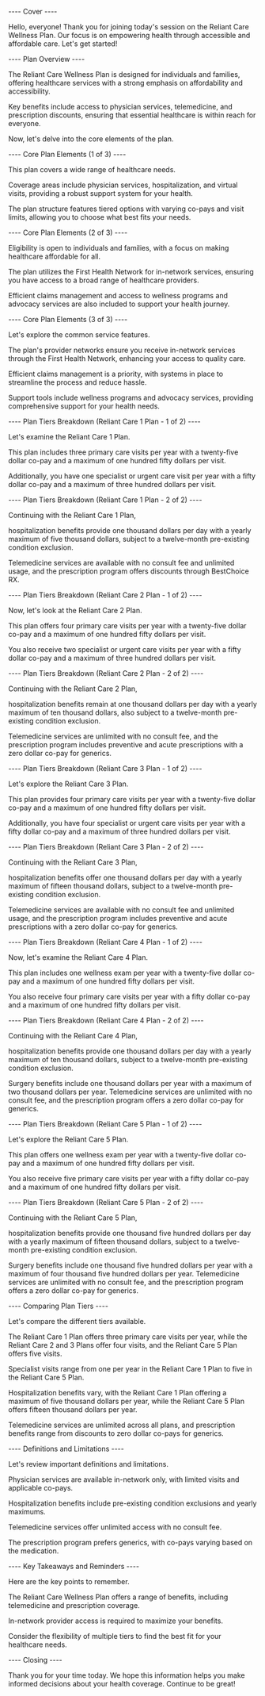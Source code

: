 ---- Cover ----

Hello, everyone! Thank you for joining today's session on the Reliant Care Wellness Plan. Our focus is on empowering health through accessible and affordable care. Let's get started!

---- Plan Overview ----

The Reliant Care Wellness Plan is designed for individuals and families, offering healthcare services with a strong emphasis on affordability and accessibility. 

Key benefits include access to physician services, telemedicine, and prescription discounts, ensuring that essential healthcare is within reach for everyone.

Now, let's delve into the core elements of the plan.

---- Core Plan Elements (1 of 3) ----

This plan covers a wide range of healthcare needs. 

Coverage areas include physician services, hospitalization, and virtual visits, providing a robust support system for your health.

The plan structure features tiered options with varying co-pays and visit limits, allowing you to choose what best fits your needs.

---- Core Plan Elements (2 of 3) ----

Eligibility is open to individuals and families, with a focus on making healthcare affordable for all. 

The plan utilizes the First Health Network for in-network services, ensuring you have access to a broad range of healthcare providers.

Efficient claims management and access to wellness programs and advocacy services are also included to support your health journey.

---- Core Plan Elements (3 of 3) ----

Let's explore the common service features. 

The plan's provider networks ensure you receive in-network services through the First Health Network, enhancing your access to quality care.

Efficient claims management is a priority, with systems in place to streamline the process and reduce hassle.

Support tools include wellness programs and advocacy services, providing comprehensive support for your health needs.

---- Plan Tiers Breakdown (Reliant Care 1 Plan - 1 of 2) ----

Let's examine the Reliant Care 1 Plan. 

This plan includes three primary care visits per year with a twenty-five dollar co-pay and a maximum of one hundred fifty dollars per visit. 

Additionally, you have one specialist or urgent care visit per year with a fifty dollar co-pay and a maximum of three hundred dollars per visit.

---- Plan Tiers Breakdown (Reliant Care 1 Plan - 2 of 2) ----

Continuing with the Reliant Care 1 Plan, 

hospitalization benefits provide one thousand dollars per day with a yearly maximum of five thousand dollars, subject to a twelve-month pre-existing condition exclusion. 

Telemedicine services are available with no consult fee and unlimited usage, and the prescription program offers discounts through BestChoice RX.

---- Plan Tiers Breakdown (Reliant Care 2 Plan - 1 of 2) ----

Now, let's look at the Reliant Care 2 Plan. 

This plan offers four primary care visits per year with a twenty-five dollar co-pay and a maximum of one hundred fifty dollars per visit. 

You also receive two specialist or urgent care visits per year with a fifty dollar co-pay and a maximum of three hundred dollars per visit.

---- Plan Tiers Breakdown (Reliant Care 2 Plan - 2 of 2) ----

Continuing with the Reliant Care 2 Plan, 

hospitalization benefits remain at one thousand dollars per day with a yearly maximum of ten thousand dollars, also subject to a twelve-month pre-existing condition exclusion. 

Telemedicine services are unlimited with no consult fee, and the prescription program includes preventive and acute prescriptions with a zero dollar co-pay for generics.

---- Plan Tiers Breakdown (Reliant Care 3 Plan - 1 of 2) ----

Let's explore the Reliant Care 3 Plan. 

This plan provides four primary care visits per year with a twenty-five dollar co-pay and a maximum of one hundred fifty dollars per visit. 

Additionally, you have four specialist or urgent care visits per year with a fifty dollar co-pay and a maximum of three hundred dollars per visit.

---- Plan Tiers Breakdown (Reliant Care 3 Plan - 2 of 2) ----

Continuing with the Reliant Care 3 Plan, 

hospitalization benefits offer one thousand dollars per day with a yearly maximum of fifteen thousand dollars, subject to a twelve-month pre-existing condition exclusion. 

Telemedicine services are available with no consult fee and unlimited usage, and the prescription program includes preventive and acute prescriptions with a zero dollar co-pay for generics.

---- Plan Tiers Breakdown (Reliant Care 4 Plan - 1 of 2) ----

Now, let's examine the Reliant Care 4 Plan. 

This plan includes one wellness exam per year with a twenty-five dollar co-pay and a maximum of one hundred fifty dollars per visit. 

You also receive four primary care visits per year with a fifty dollar co-pay and a maximum of one hundred fifty dollars per visit.

---- Plan Tiers Breakdown (Reliant Care 4 Plan - 2 of 2) ----

Continuing with the Reliant Care 4 Plan, 

hospitalization benefits provide one thousand dollars per day with a yearly maximum of ten thousand dollars, subject to a twelve-month pre-existing condition exclusion. 

Surgery benefits include one thousand dollars per year with a maximum of two thousand dollars per year. Telemedicine services are unlimited with no consult fee, and the prescription program offers a zero dollar co-pay for generics.

---- Plan Tiers Breakdown (Reliant Care 5 Plan - 1 of 2) ----

Let's explore the Reliant Care 5 Plan. 

This plan offers one wellness exam per year with a twenty-five dollar co-pay and a maximum of one hundred fifty dollars per visit. 

You also receive five primary care visits per year with a fifty dollar co-pay and a maximum of one hundred fifty dollars per visit.

---- Plan Tiers Breakdown (Reliant Care 5 Plan - 2 of 2) ----

Continuing with the Reliant Care 5 Plan, 

hospitalization benefits provide one thousand five hundred dollars per day with a yearly maximum of fifteen thousand dollars, subject to a twelve-month pre-existing condition exclusion. 

Surgery benefits include one thousand five hundred dollars per year with a maximum of four thousand five hundred dollars per year. Telemedicine services are unlimited with no consult fee, and the prescription program offers a zero dollar co-pay for generics.

---- Comparing Plan Tiers ----

Let's compare the different tiers available. 

The Reliant Care 1 Plan offers three primary care visits per year, while the Reliant Care 2 and 3 Plans offer four visits, and the Reliant Care 5 Plan offers five visits. 

Specialist visits range from one per year in the Reliant Care 1 Plan to five in the Reliant Care 5 Plan. 

Hospitalization benefits vary, with the Reliant Care 1 Plan offering a maximum of five thousand dollars per year, while the Reliant Care 5 Plan offers fifteen thousand dollars per year. 

Telemedicine services are unlimited across all plans, and prescription benefits range from discounts to zero dollar co-pays for generics.

---- Definitions and Limitations ----

Let's review important definitions and limitations. 

Physician services are available in-network only, with limited visits and applicable co-pays. 

Hospitalization benefits include pre-existing condition exclusions and yearly maximums. 

Telemedicine services offer unlimited access with no consult fee. 

The prescription program prefers generics, with co-pays varying based on the medication.

---- Key Takeaways and Reminders ----

Here are the key points to remember. 

The Reliant Care Wellness Plan offers a range of benefits, including telemedicine and prescription coverage. 

In-network provider access is required to maximize your benefits. 

Consider the flexibility of multiple tiers to find the best fit for your healthcare needs.

---- Closing ----

Thank you for your time today. We hope this information helps you make informed decisions about your health coverage. Continue to be great!